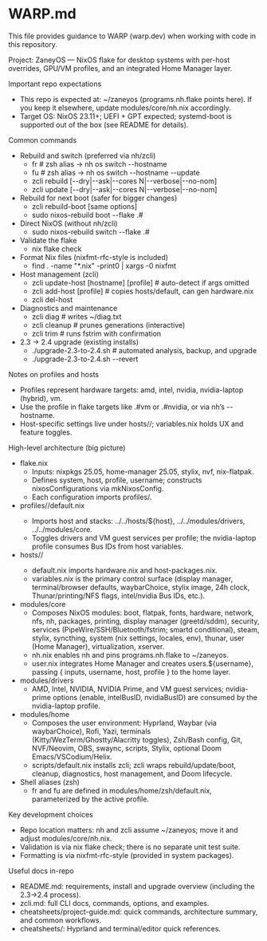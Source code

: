 # WARP.md

This file provides guidance to WARP (warp.dev) when working with code in this repository.

Project: ZaneyOS — NixOS flake for desktop systems with per-host overrides, GPU/VM profiles, and an integrated Home Manager layer.

Important repo expectations
- This repo is expected at: ~/zaneyos (programs.nh.flake points here). If you keep it elsewhere, update modules/core/nh.nix accordingly.
- Target OS: NixOS 23.11+; UEFI + GPT expected; systemd-boot is supported out of the box (see README for details).

Common commands
- Rebuild and switch (preferred via nh/zcli)
  - fr            # zsh alias → nh os switch --hostname <profile>
  - fu            # zsh alias → nh os switch --hostname <profile> --update
  - zcli rebuild [--dry|--ask|--cores N|--verbose|--no-nom]
  - zcli update  [--dry|--ask|--cores N|--verbose|--no-nom]
- Rebuild for next boot (safer for bigger changes)
  - zcli rebuild-boot [same options]
  - sudo nixos-rebuild boot --flake .#<profile>
- Direct NixOS (without nh/zcli)
  - sudo nixos-rebuild switch --flake .#<profile>
- Validate the flake
  - nix flake check
- Format Nix files (nixfmt-rfc-style is included)
  - find . -name "*.nix" -print0 | xargs -0 nixfmt
- Host management (zcli)
  - zcli update-host [hostname] [profile]  # auto-detect if args omitted
  - zcli add-host <hostname> [profile]     # copies hosts/default, can gen hardware.nix
  - zcli del-host <hostname>
- Diagnostics and maintenance
  - zcli diag           # writes ~/diag.txt
  - zcli cleanup        # prunes generations (interactive)
  - zcli trim           # runs fstrim with confirmation
- 2.3 → 2.4 upgrade (existing installs)
  - ./upgrade-2.3-to-2.4.sh        # automated analysis, backup, and upgrade
  - ./upgrade-2.3-to-2.4.sh --revert

Notes on profiles and hosts
- Profiles represent hardware targets: amd, intel, nvidia, nvidia-laptop (hybrid), vm.
- Use the profile in flake targets like .#vm or .#nvidia, or via nh’s --hostname.
- Host-specific settings live under hosts/<hostname>/; variables.nix holds UX and feature toggles.

High-level architecture (big picture)
- flake.nix
  - Inputs: nixpkgs 25.05, home-manager 25.05, stylix, nvf, nix-flatpak.
  - Defines system, host, profile, username; constructs nixosConfigurations via mkNixosConfig.
  - Each configuration imports profiles/<profile>.
- profiles/<profile>/default.nix
  - Imports host and stacks: ../../hosts/${host}, ../../modules/drivers, ../../modules/core.
  - Toggles drivers and VM guest services per profile; the nvidia-laptop profile consumes Bus IDs from host variables.
- hosts/<hostname>/
  - default.nix imports hardware.nix and host-packages.nix.
  - variables.nix is the primary control surface (display manager, terminal/browser defaults, waybarChoice, stylix image, 24h clock, Thunar/printing/NFS flags, intel/nvidia Bus IDs, etc.).
- modules/core
  - Composes NixOS modules: boot, flatpak, fonts, hardware, network, nfs, nh, packages, printing, display manager (greetd/sddm), security, services (PipeWire/SSH/Bluetooth/fstrim; smartd conditional), steam, stylix, syncthing, system (nix settings, locales, env), thunar, user (Home Manager), virtualization, xserver.
  - nh.nix enables nh and pins programs.nh.flake to ~/zaneyos.
  - user.nix integrates Home Manager and creates users.${username}, passing { inputs, username, host, profile } to the home layer.
- modules/drivers
  - AMD, Intel, NVIDIA, NVIDIA Prime, and VM guest services; nvidia-prime options (enable, intelBusID, nvidiaBusID) are consumed by the nvidia-laptop profile.
- modules/home
  - Composes the user environment: Hyprland, Waybar (via waybarChoice), Rofi, Yazi, terminals (Kitty/WezTerm/Ghostty/Alacritty toggles), Zsh/Bash config, Git, NVF/Neovim, OBS, swaync, scripts, Stylix, optional Doom Emacs/VSCodium/Helix.
  - scripts/default.nix installs zcli; zcli wraps rebuild/update/boot, cleanup, diagnostics, host management, and Doom lifecycle.
- Shell aliases (zsh)
  - fr and fu are defined in modules/home/zsh/default.nix, parameterized by the active profile.

Key development choices
- Repo location matters: nh and zcli assume ~/zaneyos; move it and adjust modules/core/nh.nix.
- Validation is via nix flake check; there is no separate unit test suite.
- Formatting is via nixfmt-rfc-style (provided in system packages).

Useful docs in-repo
- README.md: requirements, install and upgrade overview (including the 2.3→2.4 process).
- zcli.md: full CLI docs, commands, options, and examples.
- cheatsheets/project-guide.md: quick commands, architecture summary, and common workflows.
- cheatsheets/: Hyprland and terminal/editor quick references.



